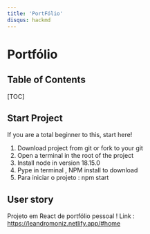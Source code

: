 ```yaml
---
title: 'PortFólio'
disqus: hackmd
---
```


Portfólio
===


## Table of Contents

[TOC]

## Start Project

If you are a total beginner to this, start here!

1. Download project from git or fork to your git
2. Open a terminal in the root of the project
3. Install node in version 18.15.0
4. Pype in terminal , NPM install to download
5. Para iniciar o projeto : npm start

User story
---
Projeto em React de portfólio pessoal !
Link : https://leandromoniz.netlify.app/#home

